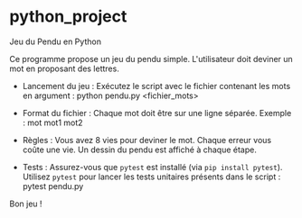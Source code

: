# python_project
Jeu du Pendu en Python

Ce programme propose un jeu du pendu simple. L'utilisateur doit deviner un mot en proposant des lettres.

- Lancement du jeu :
  Exécutez le script avec le fichier contenant les mots en argument :
  python pendu.py <fichier_mots>

- Format du fichier :
  Chaque mot doit être sur une ligne séparée.
  Exemple : mot
            mot1
            mot2

- Règles :
  Vous avez 8 vies pour deviner le mot. Chaque erreur vous coûte une vie.
  Un dessin du pendu est affiché à chaque étape.

- Tests :
  Assurez-vous que `pytest` est installé (via `pip install pytest`).
  Utilisez `pytest` pour lancer les tests unitaires présents dans le script :
  pytest pendu.py

Bon jeu !
